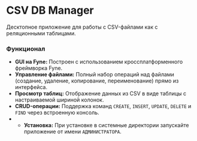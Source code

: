 # CSV DB Manager

Десктопное приложение для работы с CSV-файлами как с реляционными таблицами.

### Функционал

- **GUI на Fyne:** Построен с использованием кроссплатформенного фреймворка Fyne.
- **Управление файлами:** Полный набор операций над файлами (создание, удаление, копирование, переименование) прямо из интерфейса.
- **Просмотр таблиц:** Отображение данных из CSV в виде таблицы с настраиваемой шириной колонок.
- **CRUD-операции:** Поддержка команд `CREATE`, `INSERT`, `UPDATE`, `DELETE` и `FIND` через встроенную консоль.
- - **Установка:** При установке в системные директории запускайте приложение от имени `АДМИНИСТРАТОРА`.
